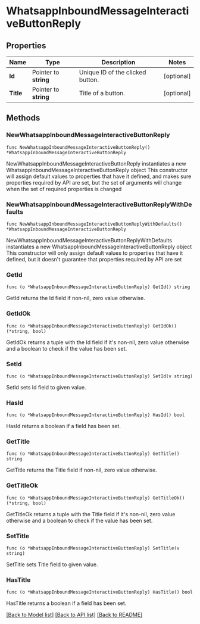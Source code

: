 # WhatsappInboundMessageInteractiveButtonReply

## Properties

Name | Type | Description | Notes
------------ | ------------- | ------------- | -------------
**Id** | Pointer to **string** | Unique ID of the clicked button. | [optional] 
**Title** | Pointer to **string** | Title of a button. | [optional] 

## Methods

### NewWhatsappInboundMessageInteractiveButtonReply

`func NewWhatsappInboundMessageInteractiveButtonReply() *WhatsappInboundMessageInteractiveButtonReply`

NewWhatsappInboundMessageInteractiveButtonReply instantiates a new WhatsappInboundMessageInteractiveButtonReply object
This constructor will assign default values to properties that have it defined,
and makes sure properties required by API are set, but the set of arguments
will change when the set of required properties is changed

### NewWhatsappInboundMessageInteractiveButtonReplyWithDefaults

`func NewWhatsappInboundMessageInteractiveButtonReplyWithDefaults() *WhatsappInboundMessageInteractiveButtonReply`

NewWhatsappInboundMessageInteractiveButtonReplyWithDefaults instantiates a new WhatsappInboundMessageInteractiveButtonReply object
This constructor will only assign default values to properties that have it defined,
but it doesn't guarantee that properties required by API are set

### GetId

`func (o *WhatsappInboundMessageInteractiveButtonReply) GetId() string`

GetId returns the Id field if non-nil, zero value otherwise.

### GetIdOk

`func (o *WhatsappInboundMessageInteractiveButtonReply) GetIdOk() (*string, bool)`

GetIdOk returns a tuple with the Id field if it's non-nil, zero value otherwise
and a boolean to check if the value has been set.

### SetId

`func (o *WhatsappInboundMessageInteractiveButtonReply) SetId(v string)`

SetId sets Id field to given value.

### HasId

`func (o *WhatsappInboundMessageInteractiveButtonReply) HasId() bool`

HasId returns a boolean if a field has been set.

### GetTitle

`func (o *WhatsappInboundMessageInteractiveButtonReply) GetTitle() string`

GetTitle returns the Title field if non-nil, zero value otherwise.

### GetTitleOk

`func (o *WhatsappInboundMessageInteractiveButtonReply) GetTitleOk() (*string, bool)`

GetTitleOk returns a tuple with the Title field if it's non-nil, zero value otherwise
and a boolean to check if the value has been set.

### SetTitle

`func (o *WhatsappInboundMessageInteractiveButtonReply) SetTitle(v string)`

SetTitle sets Title field to given value.

### HasTitle

`func (o *WhatsappInboundMessageInteractiveButtonReply) HasTitle() bool`

HasTitle returns a boolean if a field has been set.


[[Back to Model list]](../README.md#documentation-for-models) [[Back to API list]](../README.md#documentation-for-api-endpoints) [[Back to README]](../README.md)



